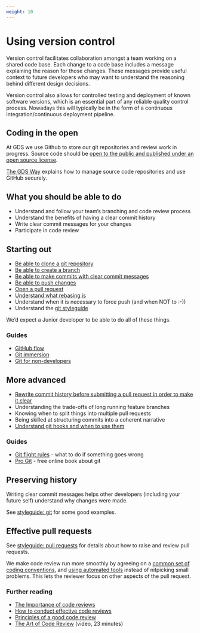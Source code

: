 ```yaml
---
weight: 10
---
```


# Using version control

Version control facilitates collaboration amongst a team working on a shared code base. Each change to a code base includes a message explaining the reason for those changes. These messages provide useful context to future developers who may want to understand the reasoning behind different design decisions.

Version control also allows for controlled testing and deployment of known software versions, which is an essential part of any reliable quality control process. Nowadays this will typically be in the form of a continuous integration/continuous deployment pipeline.

## Coding in the open

At GDS we use Github to store our git repositories and review work in progress.
Source code should be [open to the public and published under an open source license](https://gds.blog.gov.uk/2017/09/04/the-benefits-of-coding-in-the-open/).

[The GDS Way](https://gds-tech-docs.cloudapps.digital/standards/source-code.html#source-code) explains how to manage source code repositories and use GitHub securely.

## What you should be able to do

- Understand and follow your team’s branching and code review process
- Understand the benefits of having a clear commit history
- Write clear commit messages for your changes
- Participate in code review

## Starting out

- [Be able to clone a git repository](https://services.github.com/on-demand/github-cli/clone-repo-cli)
- [Be able to create a branch](https://www.atlassian.com/git/tutorials/using-branches)
- [Be able to make commits with clear commit messages](https://www.atlassian.com/git/tutorials/saving-changes)
- [Be able to push changes](https://www.atlassian.com/git/tutorials/syncing/git-push)
- [Open a pull request](https://services.github.com/on-demand/github-cli/open-pull-request-github)
- [Understand what rebasing is](https://nathanleclaire.com/blog/2014/09/14/dont-be-scared-of-git-rebase/)
- Understand when it is necessary to force push (and when NOT to :-))
- Understand the [git styleguide](https://github.com/alphagov/styleguides/blob/master/git.md)

We’d expect a Junior developer to be able to do all of these things.

### Guides
- [GitHub flow](https://help.github.com/articles/github-flow/)
- [Git immersion](http://gitimmersion.com/index.html)
- [Git for non-developers](http://anitacheng.com/git-for-non-developers)

## More advanced
- [Rewrite commit history before submitting a pull request in order to make it clear](https://www.atlassian.com/git/tutorials/rewriting-history)
- Understanding the trade-offs of long running feature branches
- Knowing when to split things into multiple pull requests
- Being skilled at structuring commits into a coherent narrative
- [Understand git hooks and when to use them](https://www.atlassian.com/git/tutorials/git-hooks)

### Guides
- [Git flight rules](https://github.com/k88hudson/git-flight-rules) - what to do if something goes wrong
- [Pro Git](https://git-scm.com/book/en/v2) - free online book about git

## Preserving history
Writing clear commit messages helps other developers (including your future self) understand why changes were made.

See [styleguide: git](https://github.com/alphagov/styleguides/blob/master/git.md) for some good examples.

## Effective pull requests
See [styleguide: pull requests](https://github.com/alphagov/styleguides/blob/master/pull-requests.md) for details about how to raise and review pull requests.

We make code review run more smoothly by agreeing on a [common set of coding conventions](https://github.com/alphagov/styleguides), and [using automated tools](https://gdstechnology.blog.gov.uk/2016/09/30/easing-the-process-of-pull-request-reviews/) instead of nitpicking small problems. This lets the reviewer focus on other aspects of the pull request.

### Further reading
- [The Importance of code reviews](https://www.sitepoint.com/the-importance-of-code-reviews/)
- [How to conduct effective code reviews](https://blog.digitalocean.com/how-to-conduct-effective-code-reviews/)
- [Principles of a good code review](https://dev.to/codemouse92/10-principles-of-a-good-code-review-2eg)
- [The Art of Code Review](https://skillsmatter.com/skillscasts/8085-the-art-of-code-review) (video, 23 minutes)

